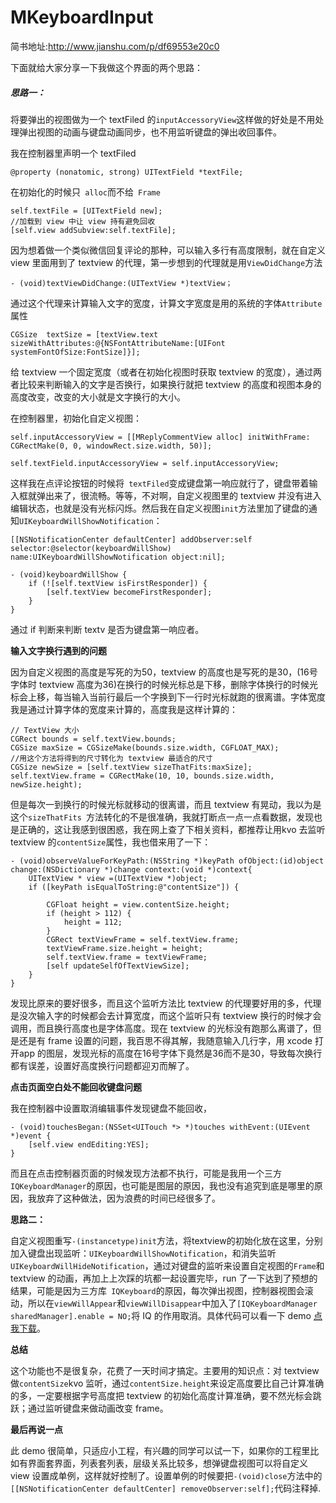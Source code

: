 # MKeyboardInput
简书地址:http://www.jianshu.com/p/df69553e20c0

下面就给大家分享一下我做这个界面的两个思路：
##### 思路一：

 将要弹出的视图做为一个 textFiled 的`inputAccessoryView`这样做的好处是不用处理弹出视图的动画与键盘动画同步，也不用监听键盘的弹出收回事件。

我在控制器里声明一个 textFiled 

`@property (nonatomic, strong) UITextField *textFile;`

在初始化的时候只` alloc`而不给` Frame`

	self.textFile = [UITextField new];
	//加载到 view 中让 view 持有避免回收
   	[self.view addSubview:self.textFile];
因为想着做一个类似微信回复评论的那种，可以输入多行有高度限制，就在自定义 view 里面用到了 textview 的代理，第一步想到的代理就是用`ViewDidChange`方法

	- (void)textViewDidChange:(UITextView *)textView；

通过这个代理来计算输入文字的宽度，计算文字宽度是用的系统的字体`Attribute`属性

	CGSize  textSize = [textView.text sizeWithAttributes:@{NSFontAttributeName:[UIFont systemFontOfSize:FontSize]}];

给 textview 一个固定宽度（或者在初始化视图时获取 textview 的宽度），通过两者比较来判断输入的文字是否换行，如果换行就把 textview 的高度和视图本身的高度改变，改变的大小就是文字换行的大小。

在控制器里，初始化自定义视图：

	self.inputAccessoryView = [[MReplyCommentView alloc] initWithFrame: CGRectMake(0, 0, windowRect.size.width, 50)];
    
    self.textField.inputAccessoryView = self.inputAccessoryView;

这样我在点评论按钮的时候将` textFiled`变成键盘第一响应就行了，键盘带着输入框就弹出来了，很流畅。等等，不对啊，自定义视图里的 textview 并没有进入编辑状态，也就是没有光标闪烁。然后我在自定义视图`init`方法里加了键盘的通知`UIKeyboardWillShowNotification`：

	[[NSNotificationCenter defaultCenter] addObserver:self selector:@selector(keyboardWillShow) name:UIKeyboardWillShowNotification object:nil];

	- (void)keyboardWillShow {
	    if (![self.textView isFirstResponder]) {
	        [self.textView becomeFirstResponder];
	    }
	}

通过 if 判断来判断 textv 是否为键盘第一响应者。

**输入文字换行遇到的问题**

因为自定义视图的高度是写死的为50，textview 的高度也是写死的是30，(16号字体时 textview 高度为36)在换行的时候光标总是下移，删除字体换行的时候光标会上移，每当输入当前行最后一个字换到下一行时光标就跑的很离谱。字体宽度我是通过计算字体的宽度来计算的，高度我是这样计算的：

	// TextView 大小
	CGRect bounds = self.textView.bounds;
	CGSize maxSize = CGSizeMake(bounds.size.width, CGFLOAT_MAX);
	//用这个方法将得到的尺寸转化为 textview 最适合的尺寸
	CGSize newSize = [self.textView sizeThatFits:maxSize];
	self.textView.frame = CGRectMake(10, 10, bounds.size.width, newSize.height);

但是每次一到换行的时候光标就移动的很离谱，而且 textview 有晃动，我以为是这个`sizeThatFits `方法转化的不是很准确，我就打断点一点一点看数据，发现也是正确的，这让我感到很困惑，我在网上查了下相关资料，都推荐让用kvo 去监听 textview 的`contentSize`属性，我也借来用了一下：

	- (void)observeValueForKeyPath:(NSString *)keyPath ofObject:(id)object change:(NSDictionary *)change context:(void *)context{
	    UITextView * view =(UITextView *)object;
	    if ([keyPath isEqualToString:@"contentSize"]) {
	        
	        CGFloat height = view.contentSize.height;
	        if (height > 112) {
	            height = 112;
	        }
	        CGRect textViewFrame = self.textView.frame;
	        textViewFrame.size.height = height;
	        self.textView.frame = textViewFrame;
	        [self updateSelfOfTextViewSize];
	    }
	}

发现比原来的要好很多，而且这个监听方法比 textview 的代理要好用的多，代理是没次输入字的时候都会去计算宽度，而这个监听只有 textview 换行的时候才会调用，而且换行高度也是字体高度。现在 textview 的光标没有跑那么离谱了，但是还是有 frame 设置的问题，我百思不得其解，我随意输入几行字，用 xcode 打开app 的图层，发现光标的高度在16号字体下竟然是36而不是30，导致每次换行都有误差，设置好高度换行问题都迎刃而解了。

**点击页面空白处不能回收键盘问题**

我在控制器中设置取消编辑事件发现键盘不能回收，

	- (void)touchesBegan:(NSSet<UITouch *> *)touches withEvent:(UIEvent *)event {
	    [self.view endEditing:YES];
	}

而且在点击控制器页面的时候发现方法都不执行，可能是我用一个三方` IQKeyboardManager`的原因，也可能是图层的原因，我也没有追究到底是哪里的原因，我放弃了这种做法，因为浪费的时间已经很多了。

**思路二：**

自定义视图重写`-(instancetype)init`方法，将textview的初始化放在这里，分别加入键盘出现监听：`UIKeyboardWillShowNotification`，和消失监听`UIKeyboardWillHideNotification`，通过对键盘的监听来设置自定视图的`Frame`和 textview 的动画，再加上上次踩的坑都一起设置完毕，run 了一下达到了预想的结果，可能是因为三方库` IQKeyboard`的原因，每次弹出视图，控制器视图会滚动，所以在`viewWillAppear`和`viewWillDisappear`中加入了`[IQKeyboardManager sharedManager].enable = NO;`将 IQ 的作用取消。具体代码可以看一下 demo [点我下载](https://github.com/mahuiying0126/MKeyboardInput)。

**总结**

这个功能也不是很复杂，花费了一天时间才搞定。主要用的知识点：对 textview 做`contentSize`kvo 监听，通过`contentSize.height`来设定高度要比自己计算准确的多，一定要根据字号高度把 textview 的初始化高度计算准确，要不然光标会跳跃；通过监听键盘来做动画改变 frame。

**最后再说一点**

此 demo 很简单，只适应小工程，有兴趣的同学可以试一下，如果你的工程里比如有界面套界面，列表套列表，层级关系比较多，想弹键盘视图可以将自定义 view 设置成单例，这样就好控制了。设置单例的时候要把`-(void)close`方法中的`[[NSNotificationCenter defaultCenter] removeObserver:self];`代码注释掉.
